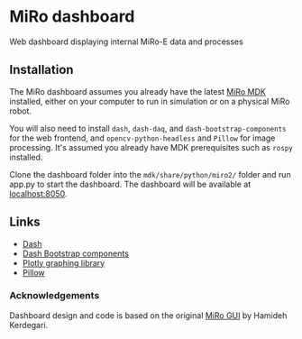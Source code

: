 # MiRo dashboard
Web dashboard displaying internal MiRo-E data and processes

## Installation
The MiRo dashboard assumes you already have the latest [MiRo MDK](http://labs.consequentialrobotics.com/miro-e/software/) installed, either on your computer to run in simulation or on a physical MiRo robot.

You will also need to install `dash`, `dash-daq`, and `dash-bootstrap-components` for the web frontend, and `opencv-python-headless` and `Pillow` for image processing. It's assumed you already have MDK prerequisites such as `rospy` installed.

Clone the dashboard folder into the `mdk/share/python/miro2/` folder and run app.py to start the dashboard. The dashboard will be available at [localhost:8050](http://localhost:8050).

## Links
* [Dash](https://dash.plot.ly)
* [Dash Bootstrap components](https://dash-bootstrap-components.opensource.faculty.ai)
* [Plotly graphing library](https://plot.ly/python/)
* [Pillow](https://pillow.readthedocs.io/)

### Acknowledgements
Dashboard design and code is based on the original [MiRo GUI](https://github.com/hamidehkerdegari/graphical_interface) by Hamideh Kerdegari.
